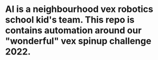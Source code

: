 # AI is a neighbourhood vex robotics school kid's team. This repo is contains automation around our "wonderful" vex spinup challenge 2022.
